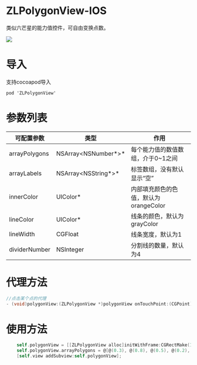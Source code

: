 # ZLPolygonView-IOS
类似六芒星的能力值控件，可自由变换点数。


![](https://github.com/czl0325/ZLPolygonView-IOS/blob/master/demo.gif?raw=true)


# 导入

支持cocoapod导入

```
pod 'ZLPolygonView' 
```

# 参数列表

| 可配置参数               | 类型      | 作用                                                    |
|------------------------|-----------|--------------------------------------------------------|
| arrayPolygons          | NSArray<NSNumber*>*      | 每个能力值的数值数组，介于0~1之间      |
| arrayLabels            | NSArray<NSString*>*      | 标签数组，没有默认显示“空”           |
| innerColor      | UIColor*      | 内部填充颜色的色值，默认为orangeColor                                 |
| lineColor            | UIColor*      | 线条的颜色，默认为grayColor     |
| lineWidth            | CGFloat      | 线条宽度，默认为1 |
| dividerNumber			| NSInteger	 |	分割线的数量，默认为4 |

# 代理方法

```Objective-C
//点击某个点的代理
- (void)polygonView:(ZLPolygonView *)polygonView onTouchPoint:(CGPoint)point indexOfPolygon:(NSInteger)index;
```

# 使用方法

```Objective-C
	self.polygonView = [[ZLPolygonView alloc]initWithFrame:CGRectMake(100, 100, 200, 200)];
    self.polygonView.arrayPolygons = @[@(0.3), @(0.8), @(0.5), @(0.2), @(1.0)];
    [self.view addSubview:self.polygonView];
```